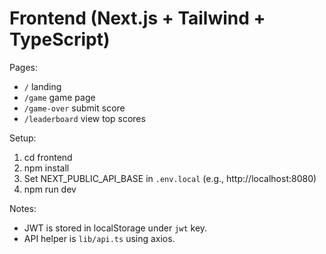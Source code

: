 # Frontend (Next.js + Tailwind + TypeScript)

Pages:
- `/` landing
- `/game` game page
- `/game-over` submit score
- `/leaderboard` view top scores

Setup:
1. cd frontend
2. npm install
3. Set NEXT_PUBLIC_API_BASE in `.env.local` (e.g., http://localhost:8080)
4. npm run dev

Notes:
- JWT is stored in localStorage under `jwt` key.
- API helper is `lib/api.ts` using axios.
